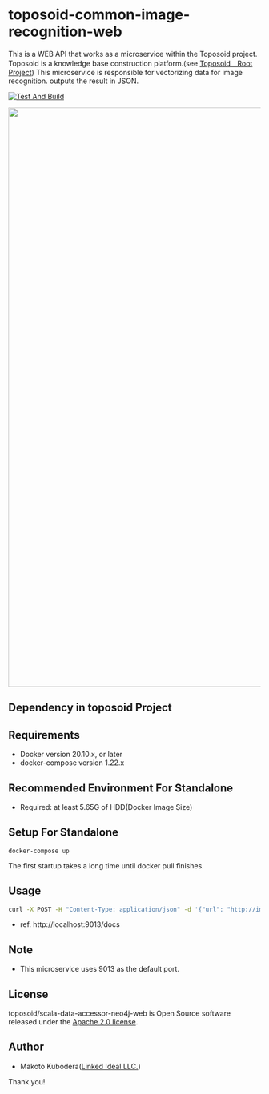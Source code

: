 # toposoid-common-image-recognition-web
This is a WEB API that works as a microservice within the Toposoid project.
Toposoid is a knowledge base construction platform.(see [Toposoid　Root Project](https://github.com/toposoid/toposoid.git))
This microservice is responsible for vectorizing data for image recognition. outputs the result in JSON.

[![Test And Build](https://github.com/toposoid/toposoid-common-image-recognition-web/actions/workflows/action.yml/badge.svg)](https://github.com/toposoid/toposoid-common-image-recognition-web/actions/workflows/action.yml)

<img width="1158" src="https://github.com/toposoid/toposoid-common-image-recognition-web/assets/82787843/2a7d1dd1-7ce9-4832-bb67-f171164b5c6a">


## Dependency in toposoid Project

## Requirements
* Docker version 20.10.x, or later
* docker-compose version 1.22.x

## Recommended Environment For Standalone
* Required: at least 5.65G of HDD(Docker Image Size)

## Setup For Standalone
```bssh
docker-compose up
```

The first startup takes a long time until docker pull finishes.
## Usage
```bash
curl -X POST -H "Content-Type: application/json" -d '{"url": "http://images.cocodataset.org/val2017/000000039769.jpg"}' http://localhost:9013/getFeatureVector
```
* ref. http://localhost:9013/docs

## Note
* This microservice uses 9013 as the default port.

## License
toposoid/scala-data-accessor-neo4j-web is Open Source software released under the [Apache 2.0 license](https://www.apache.org/licenses/LICENSE-2.0.html).

## Author
* Makoto Kubodera([Linked Ideal LLC.](https://linked-ideal.com/))

Thank you!
